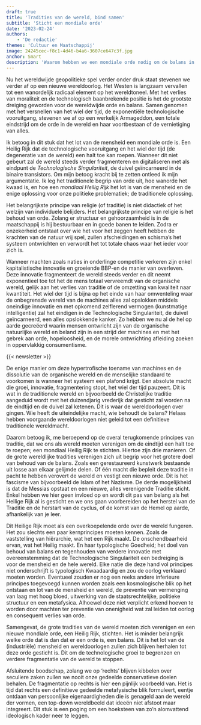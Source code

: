 ```yaml
---
draft: true
title: 'Tradities van de wereld, bind samen'
subtitle: 'Sticht een mondiale orde'
date: '2023-02-24'
authors:
    - 'De redactie'
themes: 'Cultuur en Maatschappij'
image: 24245cec-f8c1-4d46-b4a6-3607ce647c3f.jpg
anchor: Smart
description: 'Waarom hebben we een mondiale orde nodig om de balans in de wereld te behouden? Lees hoe een Heilig Rijk kan voorkomen dat de wereld verder fragmenteert en digitaliseert.'
---
```


Nu het wereldwijde geopolitieke spel verder onder druk staat stevenen we verder af op een nieuwe wereldoorlog. Het Westen is langzaam vervallen tot een wanordelijk radicaal element op het wereldtoneel. Met het verlies van moraliteit en de technologisch baanbrekende positie is het de grootste dreiging geworden voor de wereldwijde orde en balans. Samen genomen met het versnellen van het wiel der tijd, de exponentiële technologische vooruitgang, stevenen we af op een werkelijk Armageddon, een totale eindstrijd om de orde in de wereld en haar voortbestaan of de vernietiging van alles.

Ik betoog in dit stuk dat het lot van de mensheid een mondiale orde is. Een Heilig Rijk dat de technologische vooruitgang en het wiel der tijd (de degeneratie van de wereld) een halt toe kan roepen. Wanneer dit niet gebeurt zal de wereld steeds verder fragmenteren en digitaliseren met als eindpunt de *Technologische Singulariteit*, de duivel geïncarneerd in de binaire transistors. Om mijn betoog kracht bij te zetten ontleed ik mijn argumentatie. Ik leg het traditionele begrip van orde uit, hoe wanorde het kwaad is, en hoe een *mondiaal Heilig Rijk* het lot is van de mensheid en de enige oplossing voor onze politieke problematiek; de traditionele oplossing.

Het belangrijkste principe van religie (of traditie) is niet didactiek of het welzijn van individuele belijders. Het belangrijkste principe van religie is het behoud van orde. Zolang er structuur en gehoorzaamheid is in de maatschappij is hij bestuurbaar en in goede banen te leiden. Zodra er onzekerheid ontstaat over wie het voor het zeggen heeft hebben de krachten van de natuur vrij spel, zullen afscheidingen en schisma’s het systeem ontwrichten en verwordt het tot totale chaos waar het ieder voor zich is.

Wanneer machten zoals naties in onderlinge competitie verkeren zijn enkel kapitalistische innovatie en groeiende BBP-en de manier van overleven. Deze innovatie fragmenteert de wereld steeds verder en dit neemt exponentieel toe tot het de mens totaal vervreemdt van de organische wereld, gelijk aan het verlies van traditie of de omzetting van kwaliteit naar kwantiteit. Het wiel der tijd is bijna op het einde van haar omwenteling waar de onbegrensde wereld van de machines alles zal opslokken middels oneindige innovatie en met opkomend zelflerend vermogen (kunstmatige intelligentie) zal het eindigen in de Technologische Singulariteit, de duivel geïncarneerd, een alles opslokkende kanker. Zo hebben we nu al de hel op aarde gecreëerd waarin mensen ontwricht zijn van de organische natuurlijke wereld en beland zijn in een strijd der machines en met het gebrek aan orde, hopeloosheid, en de morele ontwrichting afleiding zoeken in oppervlakkig consumentisme.

{{< newsletter >}}

De enige manier om deze hypertrofische toename van machines en de dissolutie van de organische wereld en de menselijke standaard te voorkomen is wanneer het systeem een plafond krijgt. Een absolute macht die groei, innovatie, fragmentering stopt, het wiel der tijd pauzeert. Dit is wat in de traditionele wereld en bijvoorbeeld de Christelijke traditie aangeduid wordt met het duizendjarig vrederijk dat gesticht zal worden na de eindtijd en de duivel zal ketenen. Dit is waar de wereldoorlogen over gingen. Wie heeft de uiteindelijke macht, wie behoudt de balans? Helaas hebben voorgaande wereldoorlogen niet geleid tot een definitieve traditionele wereldmacht.

Daarom betoog ik, me beroepend op de overal terugkomende principes van traditie, dat we ons als wereld moeten verenigen om de eindtijd een halt toe te roepen; een mondiaal Heilig Rijk te stichten. Hiertoe zijn drie manieren. Of de grote wereldlijke tradities verenigen zich uit begrip voor het grotere doel van behoud van de balans. Zoals een gerestaureerd kunstwerk bestaande uit losse aan elkaar gelijmde delen. Of één macht die bepleit deze traditie in pacht te hebben verovert de wereld en vestigt een nieuwe orde. Dit is het fascisme van bijvoorbeeld de Islam of het Nazisme. De derde mogelijkheid is dat de Messias opstaat en een nieuwe, alles verenigende Traditie sticht. Enkel hebben we hier geen invloed op en wordt dit pas van belang als het Heilige Rijk al is gesticht en we ons gaan voorbereiden op het herstel van de Traditie en de herstart van de cyclus, of de komst van de Hemel op aarde, afhankelijk van je leer.

Dit Heilige Rijk moet als een overkoepelende orde over de wereld fungeren. Het zou slechts een paar kernprincipes moeten kennen. Zoals de vaststelling van hiërarchie, wat het een Rijk maakt. De onschendbaarheid ervan, wat het Heilig maakt. En haar typologische Goedheid; het doel van behoud van balans en tegenhouden van verdere innovatie met overeenstemming dat de Technologische Singulariteit een bedreiging is voor de mensheid en de hele wereld. Elke natie die deze hand vol principes niet onderschrijft is typologisch Kwaadaardig en zou de oorlog verklaard moeten worden. Eventueel zouden er nog een reeks andere inferieure principes toegevoegd kunnen worden zoals een kosmologische blik op het ontstaan en lot van de mensheid en wereld, de preventie van vermenging van laag met hoog bloed, uitwerking van de staatsrechtelijke, politieke structuur en een metafysica. Alhoewel deze niet verplicht erkend hoeven te worden door machten ter preventie van onenigheid wat zal leiden tot oorlog en consequent verlies van orde.

Samengevat, de grote tradities van de wereld moeten zich verenigen en een nieuwe mondiale orde, een Heilig Rijk, stichten. Het is minder belangrijk welke orde dat is dan dat er een orde is, een balans. Dit is het lot van de (industriële) mensheid en wereldoorlogen zullen zich blijven herhalen tot deze orde gesticht is. Dit om de technologische groei te begrenzen en verdere fragmentatie van de wereld te stoppen.

Afsluitende boodschap, zolang we op ‘rechts’ blijven kibbelen over seculiere zaken zullen we nooit onze gedeelde conservatieve doelen behalen. De fragmentatie op rechts is hier een pijnlijk voorbeeld van. Het is tijd dat rechts een definitieve gedeelde metafysische blik formuleert, eentje ontdaan van persoonlijke eigenaardigheden die is genageld aan de wereld der vormen, een top-down wereldbeeld dat ideeën niet afstoot maar integreert. Dit stuk is een poging om een hoeksteen van zo’n alomvattend ideologisch kader neer te leggen.
